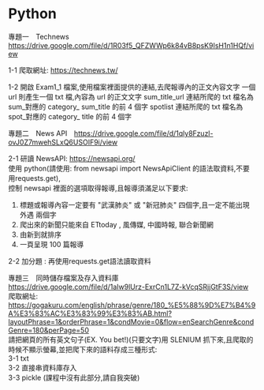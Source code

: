 # Python
專題一　Technews　https://drive.google.com/file/d/1R03f5_QFZWWp6k84vB8psK9IsH1n1HQf/view

1-1 
爬取網址: https://technews.tw/

1-2 
開啟 Exam1_1 檔案,使用檔案裡面提供的連結,去爬報導內的正文內容文字
一個 url 則產生一個 txt 檔,內容為 url 的正文文字
sum_title_url 連結所爬的 txt 檔名為 sum_對應的 category_ sum_title 的前 4 個字
spotlist 連結所爬的 txt 檔名為 spot_對應的 category_ title 的前 4 個字


專題二　News API　https://drive.google.com/file/d/1qly8Fzuzl-ovJ0Z7mwehSLxQ6USOIF9i/view

2-1 
研讀 NewsAPI: https://newsapi.org/  
使用 python(請使用: from newsapi import NewsApiClient 的語法取資料,不要用requests.get),  
控制 newsapi 裡面的選項取得報導,且報導須滿足以下要求:
1. 標題或報導內容一定要有 "武漢肺炎" 或 "新冠肺炎" 四個字,且一定不能出現 外遇 兩個字
2. 爬出來的新聞只能來自 ETtoday , 風傳媒, 中國時報, 聯合新聞網
3. 由新到就排序
4. 一頁呈現 100 篇報導

2-2 
加分題 : 再使用requests.get語法讀取資料


專題三　同時儲存檔案及存入資料庫　https://drive.google.com/file/d/1aIw9lUrz-ExrCn1L7Z-kVcqSRjjGtF3S/view  
爬取網址: https://gogakuru.com/english/phrase/genre/180_%E5%88%9D%E7%B4%9A%E3%83%AC%E3%83%99%E3%83%AB.html?layoutPhrase=1&orderPhrase=1&condMovie=0&flow=enSearchGenre&condGenre=180&perPage=50  
請把網頁的所有英文句子(EX. You bet!)(只要文字)用 SLENIUM 抓下來,且爬取的時候不顯示螢幕,並把爬下來的語料存成三種形式:  
3-1 txt  
3-2 直接串資料庫存入  
3-3 pickle (課程中沒有此部分,請自我突破)

